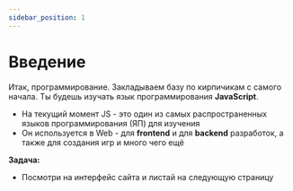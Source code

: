 ```yaml
---
sidebar_position: 1
---
```


# Введение

Итак, программирование. Закладываем базу по кирпичикам с самого начала. Ты будешь изучать язык программирования **JavaScript**.

- На текущий момент JS - это один из самых распространенных языков программирования (ЯП) для изучения
- Он используется в Web - для **frontend** и для **backend** разработок, а также для создания игр и много чего ещё

**Задача:**
- Посмотри на интерфейс сайта и листай на следующую страницу
